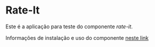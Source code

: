 # Rate-It

Este é a aplicação para teste do componente *rate-it*.

Informações de instalação e uso do componente [neste link](https://github.com/Andr2d2/rate-it/blob/master/projects/rate-it/README.md)
